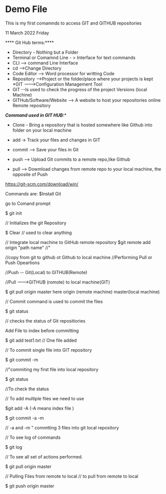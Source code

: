 # Demo File

This is my first comamnds to access GIT and GITHUB repositories

11 March 2022 Friday



**** Git Hub terms:****

*  Directory -  Nothing but a Folder 
*  Terminal or Comamnd Line - > Interface for text commands
* CLI --> command Line Interface
*  cd -->Change Directory
* Code Editor --> Word processor for writting Code
* Repository -->Project or the folder/place where your projects is kept
*GIT --->Configuration Management Tool 
* GIT --Is used to check the progress of the project Versions (local Machine)
* GITHub/Software/Website --> A website to host your repositories online
Remote repository


*****Command used in GIT HUB:******

* Clone - Bring a repository that is hosted somewhere  like Github into folder on your local machine


* add ->  Track your files and changes in GIT

* commit --> Save your files in Git 

* push --> Upload Git commits to a remote repo,like Github
* pull --> Dowmload changes from remote repo to your local machine, the opposite of Push 


https://git-scm.com/download/win/

Commands are:
$Install Git

go to Comand prompt

$ git init 

 // Initializes the git Repository

$ Clear // used to clear anything

// Integrate local machine to GitHub remote repository
$git remote add  origin "path name" //"


//copy from git to github ot Github to local machine
//Performing Pull or Push Opeartions

//Push -- Git(Local)  to GITHUB(Remote)

//Pull --->GITHUB (romote) to local machine(GIT)

$ git pull origin master
here origin  (remote machine)
master(local machine)

// Commit  command is used to commit the files 

$ git status 
 
// checks the status of Git repositiories

Add File to index before committing

$ git add test1.txt
// One file added

// To commit single file into GIT repository

$ git commit -m 

//"commiting my first file  into local repository

$ git status

//To check the status 

// To add multiple files we need to use

$git add -A 
(-A means index file )

$ git commit -a -m

// -a  and -m " commtting 3 files into git local repository

// To see log of commands

$ git log

// To see all set of actions performed.

$ git pull origin master

// Pulling Files from remote to local
// to pull from remote to local

$ git push origin master




 
